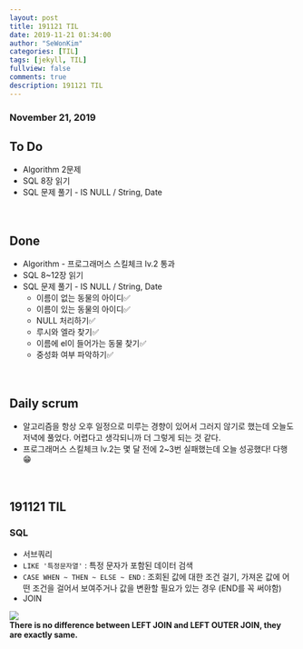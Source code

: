 ```yaml
---
layout: post
title: 191121 TIL 
date: 2019-11-21 01:34:00
author: "SeWonKim"
categories: [TIL]
tags: [jekyll, TIL]
fullview: false
comments: true
description: 191121 TIL
---
```


### November 21, 2019

## To Do
- Algorithm 2문제
- SQL 8장 읽기
- SQL 문제 풀기 - IS NULL / String, Date


　
　
## Done
- Algorithm - 프로그래머스 스킬체크 lv.2 통과
- SQL 8~12장 읽기
- SQL 문제 풀기 - IS NULL / String, Date
    - 이름이 없는 동물의 아이디✅ 
    - 이름이 있는 동물의 아이디✅ 
    - NULL 처리하기✅ 
    - 루시와 엘라 찾기✅
    - 이름에 el이 들어가는 동물 찾기✅
    - 중성화 여부 파악하기✅

　
　
## Daily scrum 
- 알고리즘을 항상 오후 일정으로 미루는 경향이 있어서 그러지 않기로 했는데 오늘도 저녁에 풀었다. 어렵다고 생각되니까 더 그렇게 되는 것 같다.
- 프로그래머스 스킬체크 lv.2는 몇 달 전에 2~3번 실패했는데 오늘 성공했다! 다행😁
    

　
　
## 191121 TIL 

### SQL
- 서브쿼리
- `LIKE '특정문자열'` : 특정 문자가 포함된 데이터 검색 
- `CASE WHEN ~ THEN ~ ELSE ~ END` : 조회된 값에 대한 조건 걸기, 가져온 값에 어떤 조건을 걸어서 보여주거나 값을 변환할 필요가 있는 경우 (END를 꼭 써야함)
- JOIN

![](https://2.bp.blogspot.com/-oBPhcEuXFA0/VwpQHERiVPI/AAAAAAAAFsg/r4yUWXmXeQ0ec4YsAGp-UTBeGpvS3mUDg/s1600/LEFT%2Bvs%2BRight%2BOuter%2BJoin%2Bin%2BSQL.png)     
**There is no difference between LEFT JOIN and LEFT OUTER JOIN, they are exactly same.** 
